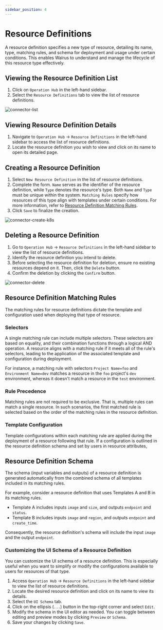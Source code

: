```yaml
---
sidebar_position: 4
---
```


# Resource Definitions

A resource definition specifies a new type of resource, detailing its name, type, matching rules, and schema for deployment
and usage under certain conditions. This enables Walrus to understand and manage the lifecycle of this resource type effectively.

## Viewing the Resource Definition List

1. Click on `Operation Hub` in the left-hand sidebar.
2. Select the `Resource Definitions` tab to view the list of resource definitions.

![connector-list](/img/v0.4.0/operation/definition/op-definition-list-en.png)

## Viewing Resource Definition Details

1. Navigate to `Operation Hub` -> `Resource Definitions` in the left-hand sidebar to access the list of resource definitions.
2. Locate the resource definition you wish to view and click on its name to open its detailed page.

## Creating a Resource Definition

1. Select `New Resource Definition` in the list of resource definitions.
2. Complete the form. `Name` serves as the identifier of the resource definition, while `Type` denotes the resource's type. Both `Name` and
   `Type` must be unique within the system. `Matching Rules` specify how resources of this type align with templates under
   certain conditions. For more information, refer to [Resource Definition Matching Rules](#resource-definition-matching-rules).
3. Click `Save` to finalize the creation.

![connector-create-k8s](/img/v0.4.0/operation/definition/op-definition-create-en.png)

## Deleting a Resource Definition

1. Go to `Operation Hub` -> `Resource Definitions` in the left-hand sidebar to view the list of resource definitions.
2. Identify the resource definition you intend to delete.
3. Before selecting the resource definition for deletion, ensure no existing resources depend on it. Then, click the `Delete` button.
4. Confirm the deletion by clicking the `Confirm` button.

![connector-delete](/img/v0.4.0/operation/definition/op-definition-del-en.png)

## Resource Definition Matching Rules

The matching rules for resource definitions dictate the template and configuration used when deploying that type of
resource.

### Selectors

A single matching rule can include multiple selectors. These selectors are based on equality, and their combination functions through a logical AND operation. A resource aligns with a matching rule if it meets all of the rule's selectors, leading to the application of the associated template and configuration during deployment.

For instance, a matching rule with selectors `Project Name=foo` and `Environment Name=dev` matches a resource in
the `foo` project's `dev` environment, whereas it doesn't match a resource in the `test` environment.

### Rule Precedence

Matching rules are not required to be exclusive. That is, multiple rules can match a single resource.
In such scenarios, the first matched rule is selected based on the order of the matching rules in the resource definition.

### Template Configuration

Template configurations within each matching rule are applied during the deployment of
a resource following that rule. If a configuration is outlined in the resource definition schema and set by users in resource
attributes,

## Resource Definition Schema

The schema (input variables and outputs) of a resource definition is generated automatically from the combined
schema of all templates included in its matching rules.

For example, consider a resource definition that uses Templates A and B in its matching rules.

- Template A includes inputs `image` and `size`, and outputs `endpoint` and `status`.
- Template B includes inputs `image` and `region`, and outputs `endpoint` and `create_time`.

Consequently, the resource definition's schema will include the input `image` and the output `endpoint`.

### Customizing the UI Schema of a Resource Definition

You can customize the UI schema of a resource definition. This is especially useful when you want to simplify or modify the configurations
available to users for resources of that type.

1. Access `Operation Hub` -> `Resource Definitions` in the left-hand sidebar to view the list of resource definitions.
2. Locate the desired resource definition and click on its name to view its details.
3. Select the `UI Schema` tab.
4. Click on the ellipsis (`...`) button in the top-right corner and select `Edit`.
5. Modify the schema in the UI editor as needed. You can toggle between editing and preview modes by clicking `Preview` or `Schema`.
6. Save your changes by clicking `Save`.
